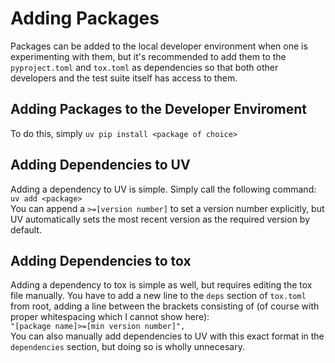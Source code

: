 # Adding Packages

Packages can be added to the local developer environment when one is experimenting with them, but it's recommended to add them to the `pyproject.toml` and `tox.toml` as dependencies so that both other developers and the test suite itself has access to them.

## Adding Packages to the Developer Enviroment
To do this, simply `uv pip install <package of choice>`

## Adding Dependencies to UV 
Adding a dependency to UV is simple. Simply call the following command:<br>
`uv add <package>`<br>
You can append a `>=[version number]` to set a version number explicitly, but UV automatically sets the most recent version as the required version by default.

## Adding Dependencies to tox
Adding a dependency to tox is simple as well, but requires editing the tox file manually. You have to add a new line to the `deps` section of `tox.toml` from root, adding a line between the brackets consisting of (of course with proper whitespacing which I cannot show here): <br>
`"[package name]>=[min version number]",`<br>
You can also manually add dependencies to UV with this exact format in the `dependencies` section, but doing so is wholly unnecesary.